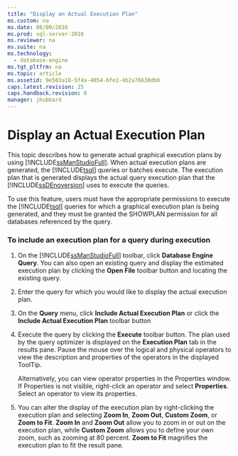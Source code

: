 ```yaml
---
title: "Display an Actual Execution Plan"
ms.custom: na
ms.date: 08/09/2016
ms.prod: sql-server-2016
ms.reviewer: na
ms.suite: na
ms.technology: 
  - database-engine
ms.tgt_pltfrm: na
ms.topic: article
ms.assetid: 9e583a18-5f4a-4054-bfe1-4b2a76630db6
caps.latest.revision: 25
caps.handback.revision: 0
manager: jhubbard
---
```

# Display an Actual Execution Plan
This topic describes how to generate actual graphical execution plans by using [!INCLUDE[ssManStudioFull](../../Topics/TopicNameContainA/tokens/ssManStudioFull_md.md)]. When actual execution plans are generated, the [!INCLUDE[tsql](../../Topics/TopicNameContainA/tokens/tsql_md.md)] queries or batches execute. The execution plan that is generated displays the actual query execution plan that the [!INCLUDE[ssDEnoversion](../../Topics/TopicNameContainA/tokens/ssDEnoversion_md.md)] uses to execute the queries.  
  
 To use this feature, users must have the appropriate permissions to execute the [!INCLUDE[tsql](../../Topics/TopicNameContainA/tokens/tsql_md.md)] queries for which a graphical execution plan is being generated, and they must be granted the SHOWPLAN permission for all databases referenced by the query.  
  
### To include an execution plan for a query during execution  
  
1.  On the [!INCLUDE[ssManStudioFull](../../Topics/TopicNameContainA/tokens/ssManStudioFull_md.md)] toolbar, click **Database Engine Query**. You can also open an existing query and display the estimated execution plan by clicking the **Open File** toolbar button and locating the existing query.  
  
2.  Enter the query for which you would like to display the actual execution plan.  
  
3.  On the **Query** menu, click **Include Actual Execution Plan** or click the **Include Actual Execution Plan** toolbar button  
  
4.  Execute the query by clicking the **Execute** toolbar button. The plan used by the query optimizer is displayed on the **Execution Plan** tab in the results pane. Pause the mouse over the logical and physical operators to view the description and properties of the operators in the displayed ToolTip.  
  
     Alternatively, you can view operator properties in the Properties window. If Properties is not visible, right-click an operator and select **Properties**. Select an operator to view its properties.  
  
5.  You can alter the display of the execution plan by right-clicking the execution plan and selecting **Zoom In**, **Zoom Out**, **Custom Zoom**, or **Zoom to Fit**. **Zoom In** and **Zoom Out** allow you to zoom in or out on the execution plan, while **Custom Zoom** allows you to define your own zoom, such as zooming at 80 percent. **Zoom to Fit** magnifies the execution plan to fit the result pane.